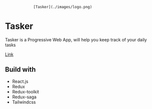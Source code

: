                  [Tasker](./images/logo.png)

# Tasker

Tasker is a Progressive Web App, will help you keep track of your daily tasks 

[Link](https://tasker-tau.vercel.app//)

## Build with

- React.js
- Redux
- Redux-toolkit
- Redux-saga
- Tailwindcss 





